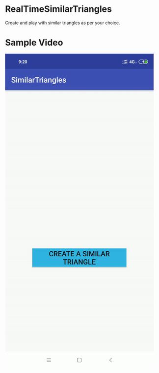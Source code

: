 # RealTimeSimilarTriangles
Create and play with similar triangles as per your choice.

# Sample Video

![](https://github.com/Arnab-Banerjee-Kolkata/RealTimeSimilarTriangles/blob/master/SampleVid/sample.gif)
